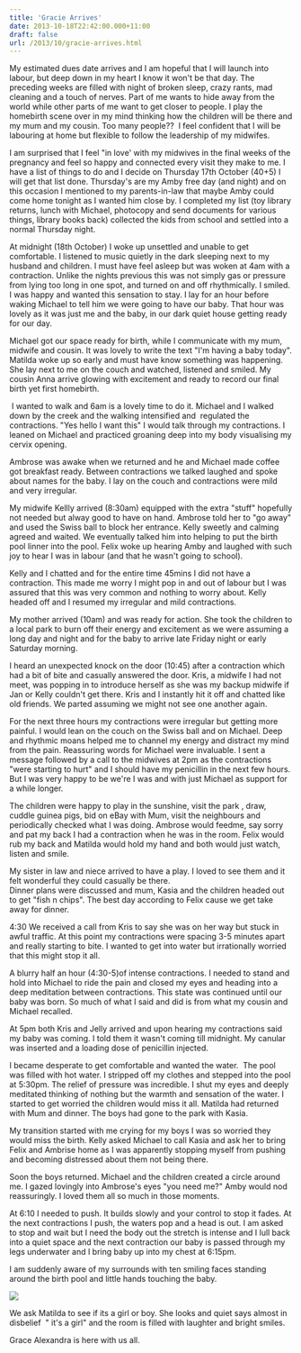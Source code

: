 ```yaml
---
title: 'Gracie Arrives'
date: 2013-10-18T22:42:00.000+11:00
draft: false
url: /2013/10/gracie-arrives.html
---
```


My estimated dues date arrives and I am hopeful that I will launch into labour, but deep down in my heart I know it won't be that day. The preceding weeks are filled with night of broken sleep, crazy rants, mad cleaning and a touch of nerves. Part of me wants to hide away from the world while other parts of me want to get closer to people. I play the homebirth scene over in my mind thinking how the children will be there and my mum and my cousin. Too many people??  I feel confident that I will be labouring at home but flexible to follow the leadership of my midwifes.  
  
I am surprised that I feel "in love' with my midwives in the final weeks of the pregnancy and feel so happy and connected every visit they make to me. I have a list of things to do and I decide on Thursday 17th October (40+5) I will get that list done. Thursday's are my Amby free day (and night) and on this occasion I mentioned to my parents-in-law that maybe Amby could come home tonight as I wanted him close by. I completed my list (toy library returns, lunch with Michael, photocopy and send documents for various things, library books back) collected the kids from school and settled into a normal Thursday night.  
  
At midnight (18th October) I woke up unsettled and unable to get comfortable. I listened to music quietly in the dark sleeping next to my husband and children. I must have feel asleep but was woken at 4am with a contraction. Unlike the nights previous this was not simply gas or pressure from lying too long in one spot, and turned on and off rhythmically. I smiled. I was happy and wanted this sensation to stay. I lay for an hour before waking Michael to tell him we were going to have our baby. That hour was lovely as it was just me and the baby, in our dark quiet house getting ready for our day.  
  
Michael got our space ready for birth, while I communicate with my mum, midwife and cousin. It was lovely to write the text "I'm having a baby today". Matilda woke up so early and must have know something was happening. She lay next to me on the couch and watched, listened and smiled. My cousin Anna arrive glowing with excitement and ready to record our final birth yet first homebirth.  

  

 I wanted to walk and 6am is a lovely time to do it. Michael and I walked down by the creek and the walking intensified and  regulated the contractions. "Yes hello I want this" I would talk through my contractions. I leaned on Michael and practiced groaning deep into my body visualising my cervix opening.  
  
Ambrose was awake when we returned and he and Michael made coffee got breakfast ready. Between contractions we talked laughed and spoke about names for the baby. I lay on the couch and contractions were mild and very irregular.  
  
My midwife Kellly arrived (8:30am) equipped with the extra "stuff" hopefully not needed but alway good to have on hand. Ambrose told her to "go away" and used the Swiss ball to block her entrance. Kelly sweetly and calming agreed and waited. We eventually talked him into helping to put the birth pool linner into the pool. Felix woke up hearing Amby and laughed with such joy to hear I was in labour (and that he wasn't going to school). 

  

Kelly and I chatted and for the entire time 45mins I did not have a contraction. This made me worry I might pop in and out of labour but I was assured that this was very common and nothing to worry about. Kelly headed off and I resumed my irregular and mild contractions.  
  
My mother arrived (10am) and was ready for action. She took the children to a local park to burn off their energy and excitement as we were assuming a long day and night and for the baby to arrive late Friday night or early Saturday morning.  
  
I heard an unexpected knock on the door (10:45) after a contraction which had a bit of bite and casually answered the door. Kris, a midwife I had not meet, was popping in to introduce herself as she was my backup midwife if Jan or Kelly couldn't get there. Kris and I instantly hit it off and chatted like old friends. We parted assuming we might not see one another again.  
  
For the next three hours my contractions were irregular but getting more painful. I would lean on the couch on the Swiss ball and on Michael. Deep and rhythmic moans helped me to channel my energy and distract my mind from the pain. Reassuring words for Michael were invaluable. I sent a message followed by a call to the midwives at 2pm as the contractions "were starting to hurt" and I should have my penicillin in the next few hours. But I was very happy to be we're I was and with just Michael as support for a while longer. 

  

The children were happy to play in the sunshine, visit the park , draw, cuddle guinea pigs, bid on eBay with Mum, visit the neighbours and periodically checked what I was doing. Ambrose would feedme, say sorry and pat my back I had a contraction when he was in the room. Felix would rub my back and Matilda would hold my hand and both would just watch, listen and smile.  
  
My sister in law and niece arrived to have a play. I loved to see them and it felt wonderful they could casually be there.  
Dinner plans were discussed and mum, Kasia and the children headed out to get "fish n chips". The best day according to Felix cause we get take away for dinner. 

  

4:30 We received a call from Kris to say she was on her way but stuck in awful traffic. At this point my contractions were spacing 3-5 minutes apart and really starting to bite. I wanted to get into water but irrationally worried that this might stop it all. 

  

A blurry half an hour (4:30-5)of intense contractions. I needed to stand and hold into Michael to ride the pain and closed my eyes and heading into a deep meditation between contractions. This state was continued until our baby was born. So much of what I said and did is from what my cousin and Michael recalled. 

  

At 5pm both Kris and Jelly arrived and upon hearing my contractions said my baby was coming. I told them it wasn't coming till midnight. My canular was inserted and a loading dose of penicillin injected. 

  

I became desperate to get comfortable and wanted the water.  The pool was filled with hot water. I stripped off my clothes and stepped into the pool at 5:30pm. The relief of pressure was incredible. I shut my eyes and deeply meditated thinking of nothing but the warmth and sensation of the water. I started to get worried the children would miss it all. Matilda had returned with Mum and dinner. The boys had gone to the park with Kasia. 

  

My transition started with me crying for my boys I was so worried they would miss the birth. Kelly asked Michael to call Kasia and ask her to bring Felix and Ambrise home as I was apparently stopping myself from pushing and becoming distressed about them not being there. 

  
Soon the boys returned. Michael and the children created a circle around me. I gazed lovingly into Ambrose's eyes "you need me?" Amby would nod reassuringly. I loved them all so much in those moments. 

  

At 6:10 I needed to push. It builds slowly and your control to stop it fades. At the next contractions I push, the waters pop and a head is out. I am asked to stop and wait but I need the body out the stretch is intense and I lull back into a quiet space and the next contraction our baby is passed through my legs underwater and I bring baby up into my chest at 6:15pm. 

  

I am suddenly aware of my surrounds with ten smiling faces standing around the birth pool and little hands touching the baby.  

  

[![](http://3.bp.blogspot.com/-rM2NVT4t8XE/UngwxUUfvHI/AAAAAAAAASU/71Knehbp74k/s320/graciehere.jpg)](http://3.bp.blogspot.com/-rM2NVT4t8XE/UngwxUUfvHI/AAAAAAAAASU/71Knehbp74k/s1600/graciehere.jpg)

  
  

We ask Matilda to see if its a girl or boy. She looks and quiet says almost in disbelief  " it's a girl" and the room is filled with laughter and bright smiles. 

  

Grace Alexandra is here with us all.